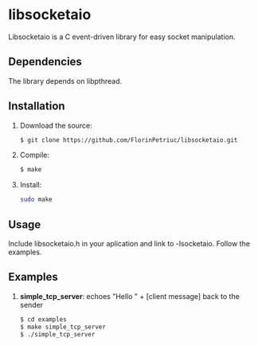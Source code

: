 # libsocketaio

Libsocketaio is a C event-driven library for easy socket manipulation.

## Dependencies

The library depends on libpthread.

## Installation

1. Download the source:<br />
	```bash
	$ git clone https://github.com/FlorinPetriuc/libsocketaio.git
	```
	
2. Compile:<br />
	```bash
	$ make
	```
	
3. Install:<br />
	```bash
	sudo make 
	```
	
## Usage

Include libsocketaio.h in your aplication and link to -lsocketaio.
Follow the examples. 

## Examples

1. <b>simple_tcp_server</b>: echoes "Hello " + [client message] back to the sender

	```bash
	$ cd examples
	$ make simple_tcp_server
	$ ./simple_tcp_server
	```
